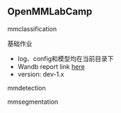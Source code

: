 ## OpenMMLabCamp

mmclassification

基础作业
- log、config和模型均在当前目录下
- Wandb report link [here](https://api.wandb.ai/links/team-hsienwei/cxmhodzv)
- version: dev-1.x


mmdetection


mmsegmentation
